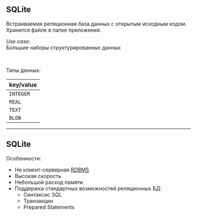 ## SQLite

Встраиваемая реляционная база данных с открытым исходным кодом.  
Хранится файле в папке приложения.  

*Use case*:  
Большие наборы структурированных данных

<br>


Типы данных:

|key/value|
|---------|
|`INTEGER`|
|`REAL`   |
|`TEXT`   |
|`BLOB`   |


------

## SQLite

Особенности:  
* Не клиент-серверная [RDBMS](https://en.wikipedia.org/wiki/Relational_database#RDBMS)
* Высокая скорость
* Небольшой расход памяти
* Поддержка стандартных возможностей реляционных БД:
    + Синтаксис SQL
    + Транзакции
    + Prepared Statements
